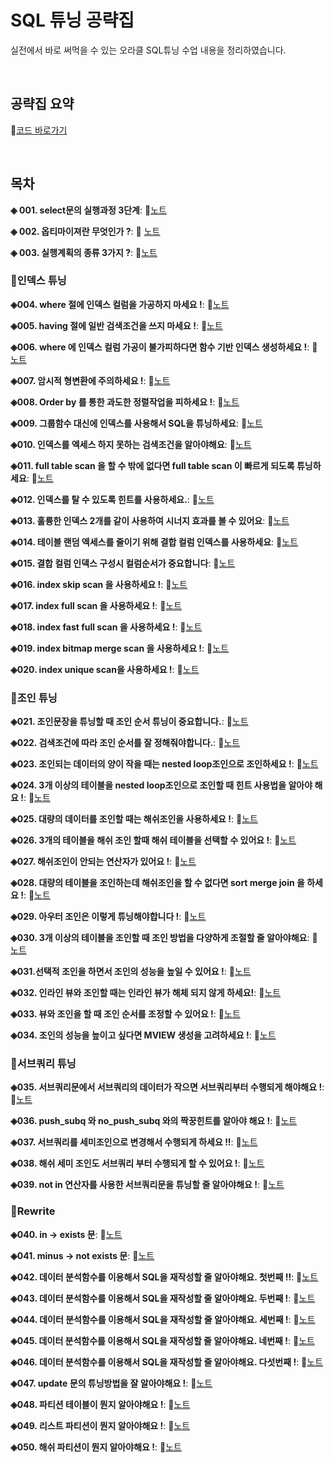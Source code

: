 # SQL 튜닝 공략집  
실전에서 바로 써먹을 수 있는 오라클 SQL튜닝 수업 내용을 정리하였습니다. 

&nbsp;

## 공략집 요약
🔌[코드 바로가기](https://github.com/goguma999/SQL_Tuning/blob/main/tuning.md)

&nbsp; 

## 목차

**◈ 001. select문의 실행과정 3단계**:  📄[노트](https://www.notion.so/001-select-3-db-83e00fa0d6f246b887985901ce869a3a)
  
**◈ 002. 옵티마이져란 무엇인가 ?**: 📄 [노트](https://www.notion.so/002-2f4cf8113f4f4d75a326f11f01cf6c01?pvs=21)
  
**◈ 003. 실행계획의 종류 3가지 ?**: 📄[노트](https://www.notion.so/003-2-99d5f15e44af4534a30fe326d515ef8b?pvs=21)

### 📍인덱스 튜닝

**◈004.  where 절에 인덱스 컬럼을 가공하지 마세요 !**: 📄[노트](https://www.notion.so/004-where-75f08a94455f4983a03aacd61f131dd9?pvs=21)

**◈005. having 절에 일반 검색조건을 쓰지 마세요 !**: 📄[노트](https://www.notion.so/005-having-e9c7507edf4642259ad737343fb65ea0?pvs=21)

**◈006. where 에 인덱스 컬럼 가공이 불가피하다면 함수 기반 인덱스 생성하세요 !**: 📄[노트](https://www.notion.so/006-where-354c32c21e5f418399ed67f064bc5a97?pvs=21)

**◈007. 암시적 형변환에 주의하세요 !**: 📄[노트](https://www.notion.so/007-8007132262fa49728ede33237b619cc5?pvs=21)

**◈008. Order by 를 통한 과도한 정렬작업을 피하세요 !**: 📄[노트](https://www.notion.so/008-order-by-960405b5b79646beb25408c76f892a5f?pvs=21)

**◈009. 그룹함수 대신에 인덱스를 사용해서 SQL을 튜닝하세요**: 📄[노트](https://www.notion.so/009-SQL-f0cb0b5715604489b08c382b1565f072?pvs=21)

**◈010. 인덱스를 엑세스 하지 못하는 검색조건을 알아야해요**: 📄[노트](https://www.notion.so/010-0affd4201d4941c699f989be85658d35?pvs=21)

**◈011. full table scan 을 할 수 밖에 없다면 full table scan 이 빠르게 되도록 튜닝하세요**: 📄[노트](https://www.notion.so/011-full-table-scan-full-table-scan-5532205fb18848f38cef43a119677002?pvs=21)

**◈012. 인덱스를 탈 수 있도록 힌트를 사용하세요.**: 📄[노트](https://www.notion.so/012-d371abdb21474bc9bd253ff05c80545a?pvs=21)

**◈013. 훌륭한 인덱스 2개를 같이 사용하여 시너지 효과를 볼 수 있어요**: 📄[노트](https://www.notion.so/013-index-merge-scan-2-cec3e45d90bc41ea80eb3712260dfc73?pvs=21)

**◈014. 테이블 랜덤 엑세스를 줄이기 위해 결합 컬럼 인덱스를 사용하세요**: 📄[노트](https://www.notion.so/014-621895d9c5c048dbb4fd01eb4c355374?pvs=21)

**◈015. 결합 컬럼 인덱스 구성시 컬럼순서가 중요합니다**: 📄[노트](https://www.notion.so/015-18edbafb1e3e4862861491ced2bc05f0?pvs=21)

**◈016. index skip scan 을 사용하세요 !**: 📄[노트](https://www.notion.so/016-index-skip-scan-aa612ff031ed4433a3a89695afe3d474?pvs=21)

**◈017. index full scan 을 사용하세요 !**: 📄[노트](https://www.notion.so/017-index-full-scan-314a8343754c43d584a9e0ba6bde5675?pvs=21)

**◈018. index fast full scan 을 사용하세요 !**: 📄[노트](https://www.notion.so/018-index-fast-full-scan-b1fe3e4545ee4520bb51cce78aec5e7e?pvs=21)

**◈019. index bitmap merge scan 을 사용하세요 !**: 📄[노트](https://www.notion.so/019-index-bitmap-merge-scan-2c266e98444c4e10a80438d0e74d02c5?pvs=21)

**◈020. index unique scan을 사용하세요 !**: 📄[노트](https://www.notion.so/020-index-unique-scan-d26afbab4c9743bd8e3289f6a9d982ab?pvs=21)

### 📍조인 튜닝

**◈021. 조인문장을 튜닝할 때 조인 순서 튜닝이 중요합니다.**: 📄[노트](https://www.notion.so/021-3f0460d5a1ff4cab92e95acb49a6350e?pvs=21)

**◈022. 검색조건에 따라 조인 순서를 잘 정해줘야합니다.**: 📄[노트](https://www.notion.so/022-5501e5b551ee474fa090f8bcdfa84607?pvs=21)

**◈023. 조인되는 데이터의 양이 작을 때는 nested loop조인으로 조인하세요 !**: 📄[노트](https://www.notion.so/023-nested-loop-_-e3113eb4ac754160b02b8b95bd675004?pvs=21)

**◈024. 3개 이상의 테이블을 nested loop조인으로 조인할 때 힌트 사용법을 알아야 해요 !**: 📄[노트](https://www.notion.so/024-nested-loop-_3-4b0f0bfcf6f94c4999ad1cde3b60a556?pvs=21)

**◈025. 대량의 데이터를 조인할 때는 해쉬조인을 사용하세요 !**: 📄[노트](https://www.notion.so/025-hash-_-0fe74801f1d344ac89bc735fdb30a7f1?pvs=21)

**◈026. 3개의 테이블을 해쉬 조인 할때 해쉬 테이블을 선택할 수 있어요 !**: 📄[노트](https://www.notion.so/026-hash-_3-1de488b0ece8454892ded9b3f368d6d3?pvs=21)

**◈027. 해쉬조인이 안되는 연산자가 있어요 !**: 📄[노트](https://www.notion.so/027-hash-_hash-a8e24d88a29a4d6487b3abc5316b4194?pvs=21)

**◈028. 대량의 테이블을 조인하는데 해쉬조인을 할 수 없다면 sort merge join 을 하세요 !**: 📄[노트](https://www.notion.so/028-sort-merge-join-879e514deec44632be2bcfbb090df258?pvs=21)

**◈029. 아우터 조인은 이렇게 튜닝해야합니다 !**: 📄[노트](https://www.notion.so/029-outer-join-9390264943974b7a97a6850d051acd09?pvs=21)

**◈030. 3개 이상의 테이블을 조인할 때 조인 방법을 다양하게 조절할 줄 알아야해요**: 📄[노트](https://www.notion.so/030-3-07a3be3fea304b77878f6cb4b78cba68?pvs=21)

**◈031.선택적 조인을 하면서 조인의 성능을 높일 수 있어요 !**: 📄[노트](https://www.notion.so/031-88e9e7a403a347cf949475028f21b243?pvs=21)

**◈032. 인라인 뷰와 조인할 때는 인라인 뷰가 해체 되지 않게 하세요!**: 📄[노트](https://www.notion.so/032-bf6d670c2dd94f8f8d7aa7f05e8cad00?pvs=21)

**◈033. 뷰와 조인을 할 때 조인 순서를 조정할 수 있어요 !**: 📄[노트](https://www.notion.so/033-763013597129461499eea4887d27f5a6?pvs=21)

**◈034. 조인의 성능을 높이고 싶다면 MVIEW 생성을 고려하세요 !**: 📄[노트](https://www.notion.so/034-MVIEW-4616f488cc9f40a4bc191e3ad8068a17?pvs=21)

### 📍서브쿼리 튜닝

**◈035. 서브쿼리문에서 서브쿼리의 데이터가 작으면 서브쿼리부터 수행되게 해야해요 !**: 📄[노트](https://www.notion.so/035-cf2facda4aea4ce5be8b222b7a395b71?pvs=21)

**◈036. push_subq 와 no_push_subq 와의 짝꿍힌트를 알아야 해요 !**: 📄[노트](https://www.notion.so/036-push_subq-no_push_subq-31a66174b183451da69bb8d6be6713d9?pvs=21)

**◈037. 서브쿼리를 세미조인으로 변경해서 수행되게 하세요 !!**: 📄[노트](https://www.notion.so/037-8d2a9c4834254ac1b23fc987032235d8?pvs=21)

**◈038. 해쉬 세미 조인도 서브쿼리 부터 수행되게 할 수 있어요 !**: 📄[노트](https://www.notion.so/038-e3ff27e8e1304c0abf2a123c6c056764?pvs=21)

**◈039. not in 연산자를 사용한 서브쿼리문을 튜닝할 줄 알아야해요 !**: 📄[노트](https://www.notion.so/039-not-in-4faaca6d83794664b4c3bfea9e0a607d?pvs=21)

### 📍Rewrite 

**◈040. in -> exists 문**: 📄[노트](https://www.notion.so/040-in-exists-c1d86fe206ab44bd8c286ea8a546e287?pvs=21)

**◈041. minus -> not exists 문**: 📄[노트](https://www.notion.so/041-minus-not-exists-51908b775fae4d18a3a35035865bd839?pvs=21)

**◈042. 데이터 분석함수를 이용해서 SQL을 재작성할 줄 알아야해요. 첫번째 !!**: 📄[노트](https://www.notion.so/042-SQL-3526199604504fd9bebbc91a59017035?pvs=21)

**◈043. 데이터 분석함수를 이용해서 SQL을 재작성할 줄 알아야해요. 두번째 !**: 📄[노트](https://www.notion.so/043-SQL-e892da30ac494cfa9b8eaab140fca341?pvs=21)

**◈044. 데이터 분석함수를 이용해서 SQL을 재작성할 줄 알아야해요. 세번째 !**: 📄[노트](https://www.notion.so/044-SQL-ebb542ad97f44c9d9031d21bd59f72ea?pvs=21)

**◈045. 데이터 분석함수를 이용해서 SQL을 재작성할 줄 알아야해요. 네번째 !**: 📄[노트](https://www.notion.so/045-SQL-2628127b186149208c8a9793e37e2ca6?pvs=21)

**◈046. 데이터 분석함수를 이용해서 SQL을 재작성할 줄 알아야해요. 다섯번째 !**: 📄[노트](https://www.notion.so/046-SQL-672e8d2c00234479a48fbfb467acc1c5?pvs=21)

**◈047. update 문의 튜닝방법을 잘 알아야해요 !**: 📄[노트](https://www.notion.so/047-update-a789aa03af27479cb87ffef383d6f770?pvs=21)

**◈048. 파티션 테이블이 뭔지 알아야해요 !**: 📄[노트](https://www.notion.so/048-ffa182ecd0da4d0e96b135a8285f6ec0?pvs=21)

**◈049. 리스트 파티션이 뭔지 알아야해요 !**: 📄[노트](https://www.notion.so/049-6b3ea7c35b474540a8dfa17d2a6b3a44?pvs=21)

**◈050. 해쉬 파티션이 뭔지 알아야해요 !**: 📄[노트](https://www.notion.so/050-3e3df5897d2942f1a25e288170a587d9?pvs=21)


&nbsp;

